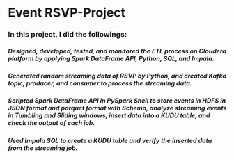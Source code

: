 # Event RSVP-Project

### In this project, I did the followings:
##### Designed, developed, tested, and monitored the ETL process on Cloudera platform by applying Spark DataFrame API, Python, SQL, and Impala.
##### Generated random streaming data of RSVP by Python, and created Kafka topic, producer, and consumer to process the streaming data.
##### Scripted Spark DataFrame API in PySpark Shell to store events in HDFS in JSON format and parquet format with Schema, analyze streaming events in Tumbling and Sliding windows, insert data into a KUDU table, and check the output of each job.
##### Used Impala SQL to create a KUDU table and verify the inserted data from the streaming job.
